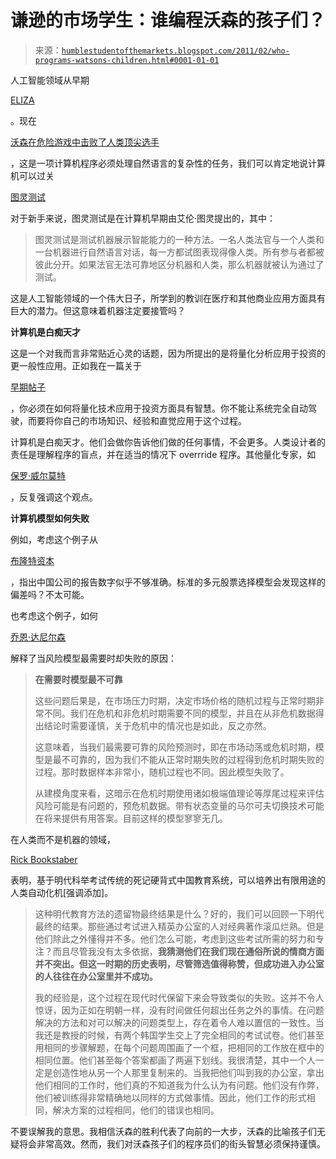 <!--yml

分类：未分类

日期：2024-05-18 04:23:04

-->

# 谦逊的市场学生：谁编程沃森的孩子们？

> 来源：[`humblestudentofthemarkets.blogspot.com/2011/02/who-programs-watsons-children.html#0001-01-01`](https://humblestudentofthemarkets.blogspot.com/2011/02/who-programs-watsons-children.html#0001-01-01)

人工智能领域从早期

[ELIZA](http://en.wikipedia.org/wiki/ELIZA)

。现在

[沃森在危险游戏中击败了人类顶尖选手](http://www.huffingtonpost.com/2011/02/17/ibm-watson-jeopardy-wins_n_824382.html)

，这是一项计算机程序必须处理自然语言的复杂性的任务，我们可以肯定地说计算机可以过关

[图灵测试](http://en.wikipedia.org/wiki/Turing_test)

对于新手来说，图灵测试是在计算机早期由艾伦·图灵提出的，其中：

> 图灵测试是测试机器展示智能能力的一种方法。一名人类法官与一个人类和一台机器进行自然语言对话，每一方都试图表现得像人类。所有参与者都被彼此分开。如果法官无法可靠地区分机器和人类，那么机器就被认为通过了测试。

这是人工智能领域的一个伟大日子，所学到的教训在医疗和其他商业应用方面具有巨大的潜力。但这意味着机器注定要接管吗？

**计算机是白痴天才**

这是一个对我而言非常贴近心灵的话题，因为所提出的是将量化分析应用于投资的更一般性应用。正如我在一篇关于

[早期帖子](http://humblestudentofthemarkets.blogspot.com/2007/12/surviving-and-prospering-as-quant.html)

，你必须在如何将量化技术应用于投资方面具有智慧。你不能让系统完全自动驾驶，而要将你自己的市场知识、经验和直觉应用于这个过程。

计算机是白痴天才。他们会做你告诉他们做的任何事情，不会更多。人类设计者的责任是理解程序的盲点，并在适当的情况下 overrride 程序。其他量化专家，如

[保罗·威尔莫特](http://www.wilmott.com/blogs/paul/index.cfm/2009/1/8/Financial-Modelers-Manifesto)

，反复强调这个观点。

**计算机模型如何失败**

例如，考虑这个例子从

[布隆特资本](http://brontecapital.blogspot.com/2011/02/china-agritech-more-miracles-in-plant.html)

，指出中国公司的报告数字似乎不够准确。标准的多元股票选择模型会发现这样的偏差吗？不太可能。

也考虑这个例子，如何

[乔恩·达尼尔森](http://www.voxeu.org/index.php?q=node/6118)

解释了当风险模型最需要时却失败的原因：

> **在需要时模型最不可靠**
> 
> 这些问题后果是，在市场压力时期，决定市场价格的随机过程与正常时期非常不同。我们在危机和非危机时期需要不同的模型，并且在从非危机数据得出结论时需要谨慎，关于危机中的情况也是如此，反之亦然。
> 
> 这意味着，当我们最需要可靠的风险预测时，即在市场动荡或危机时期，模型是最不可靠的，因为我们不能从正常时期失败的过程得到危机时期失败的过程。那时数据样本非常小，随机过程也不同。因此模型失败了。
> 
> 从建模角度来看，这暗示在危机时期使用诸如极端值理论等厚尾过程来评估风险可能是有问题的，预危机数据。带有状态变量的马尔可夫切换技术可能在将来提供有用答案。目前这样的模型寥寥无几。

在人类而不是机器的领域，

[Rick Bookstaber](http://rick.bookstaber.com/2011/02/tiger-mothers-and-history-of-chinese.html)

表明，基于明代科举考试传统的死记硬背式中国教育系统，可以培养出有限用途的人类自动化机[强调添加]。

> 这种明代教育方法的遗留物最终结果是什么？好的，我们可以回顾一下明代最终的结果。那些通过考试进入精英办公室的人对经典著作滚瓜烂熟。但是他们除此之外懂得并不多。他们怎么可能，考虑到这些考试所需的努力和专注？而且尽管我没有太多依据，**我猜测他们在我们现在通俗所说的情商方面并不突出。但这一时期的历史表明，尽管筛选值得称赞，但成功进入办公室的人往往在办公室里并不成功。**
> 
> 我的经验是，这个过程在现代时代保留下来会导致类似的失败。这并不令人惊讶，因为正如在明朝一样，没有时间做任何超出任务之外的事情。在问题解决的方法和对可以解决的问题类型上，存在着令人难以置信的一致性。当我还是教授的时候，有两个韩国学生交上了完全相同的考试试卷。他们甚至用相同的步骤解题，在每个问题周围画了一个框，把相同的工作放在框中的相同位置。他们甚至每个答案都画了两遍下划线。我很清楚，其中一个人一定是创造性地从另一个人那里复制来的。当我把他们叫到我的办公室，拿出他们相同的工作时，他们真的不知道我为什么认为有问题。他们没有作弊，他们被训练得非常精确地以同样的方式做事情。因此，他们工作的形式相同，解决方案的过程相同，他们的错误也相同。

不要误解我的意思。我相信沃森的胜利代表了向前的一大步，沃森的比喻孩子们无疑将会非常高效。然而，我们对沃森孩子们的程序员们的街头智慧必须保持谨慎。
